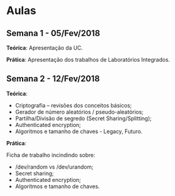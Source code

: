 # Aulas

## Semana 1 - 05/Fev/2018

**Teórica**: Apresentação da UC.

**Prática**: Apresentação dos trabalhos de Laboratórios Integrados.


## Semana 2 - 12/Fev/2018

**Teórica**:

* Criptografia – revisões dos conceitos básicos;
* Gerador de número aleatórios / pseudo-aleatórios;
* Partilha/Divisão de segredo (Secret Sharing/Splitting);
* Authenticated encryption;
* Algoritmos e tamanho de chaves - Legacy, Futuro.

**Prática**:

Ficha de trabalho incindindo sobre:
* /dev/random vs /dev/urandom;
* Secret sharing;
* Authenticated encryption;
* Algoritmos e tamanho de chaves.
